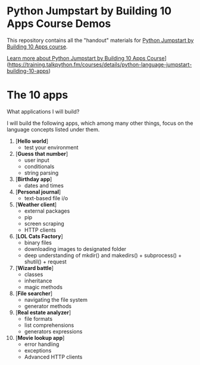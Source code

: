 # Python Jumpstart by Building 10 Apps Course Demos

This repository contains all the "handout" materials for  [Python Jumpstart by Building 10 Apps course](https://training.talkpython.fm/courses/details/python-language-jumpstart-building-10-apps). 

[Learn more about Python Jumpstart by Building 10 Apps Course](readme_resources/video_play.png)](https://training.talkpython.fm/courses/details/python-language-jumpstart-building-10-apps)

The 10 apps
===================

What applications I will build?

I will build the following apps, which among many other things, focus on the language concepts listed under them.

1. [**Hello world**]
    * test your environment 
2. [**Guess that number**]
    * user input
    * conditionals
    * string parsing 
3. [**Birthday app**]
    * dates and times
4. [**Personal journal**]
    * text-based file i/o 
5. [**Weather client**]
    * external packages
    * pip
    * screen scraping
    * HTTP clients 
6. [**LOL Cats Factory**]
    * binary files
    * downloading images to designated folder
    * deep understanding of mkdir() and makedirs() + subprocess() + shutil() + request
7. [**Wizard battle**]
    * classes
    * inheritance
    * magic methods 
8. [**File searcher**]
    * navigating the file system
    * generator methods
9. [**Real estate analyzer**]
    * file formats
    * list comprehensions
    * generators expressions 
10. [**Movie lookup app**]
    * error handling
    * exceptions
    * Advanced HTTP clients

